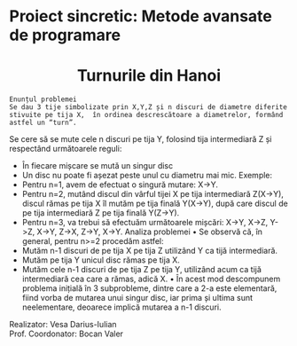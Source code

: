 # Proiect sincretic: Metode avansate de programare

# <center>Turnurile din Hanoi<center> 
	Enunțul problemei
	Se dau 3 tije simbolizate prin X,Y,Z și n discuri de diametre diferite stivuite pe tija X,  în ordinea descrescătoare a diametrelor, formând astfel un “turn”. 
  Se cere să se mute cele n discuri pe tija Y, folosind tija intermediară Z și respectând următoarele reguli:
-	În fiecare mișcare se mută un singur disc
-	Un disc nu poate fi așezat peste unul cu diametru mai mic.
Exemple:
-	Pentru n=1, avem de efectuat o singură mutare: X->Y.
-	Pentru n=2, mutând discul din vârful tijei X pe tija intermediară Z(X->Y), discul rămas pe tija X îl mutăm pe tija finală Y(X->Y), după care discul de pe tija intermediară Z pe tija finală Y(Z->Y).
-	Pentru n=3, va trebui să efectuăm următoarele mișcări: X->Y, X->Z, Y->Z, X->Y, Z->X, Z->Y, X->Y. 
Analiza problemei
•	Se observă că, în general, pentru n>=2 procedăm astfel:
-	Mutăm n-1 discuri de pe tija X pe tija Z utilizând Y ca tijă intermediară.
-	Mutăm pe tija Y unicul disc rămas pe tija X.
-	Mutăm cele n-1 discuri de pe tija Z pe tija Y, utilizând acum ca tijă intermediară cea care a rămas, adică X.
•	În acest mod descompunem problema inițială în 3 subprobleme, dintre care a 2-a este elementară, fiind vorba de mutarea unui singur disc, iar prima și ultima sunt neelementare, deoarece implică mutarea a n-1 discuri.


Realizator: Vesa Darius-Iulian <br>
Prof. Coordonator: Bocan Valer
